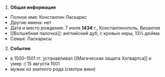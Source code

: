 1. **Общая информация**
 - Полное имя: Константин Ласкарис
 - Другие имена: нет
 - Дата и место рождения: 7 июля **1434** г., Константинополь, Византия
 - [[Волшебная палочка]]: английский дуб, с кровью керы, 13⅓ дюйма
 - Семья: Ласкарисы

2. **События**
 - в 1500-1501 гг. устанавливал [[Магическая защита Хогвартса]] и умер :( 15 августа 1501
 - мужик из знатного рода (смотри вики)